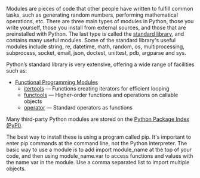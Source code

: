 Modules are pieces of code that other people have written to fulfill common tasks, such as generating random numbers, performing mathematical operations, etc. There are three main types of modules in Python, those you write yourself, those you install from external sources, and those that are preinstalled with Python.
The last type is called the [standard library](https://docs.python.org/3/library/), and contains many useful modules. Some of the standard library's useful modules include string, re, datetime, math, random, os, multiprocessing, subprocess, socket, email, json, doctest, unittest, pdb, argparse and sys. 

Python’s standard library is very extensive, offering a wide range of facilities such as:

+ [Functional Programming Modules](https://docs.python.org/3/library/functional.html)
    + [itertools](pyIter.md) — Functions creating iterators for efficient looping
    + [functools](../Func/pyFnTools.md) — Higher-order functions and operations on callable objects
    + [operator](https://docs.python.org/3/library/operator.html) — Standard operators as functions

Many third-party Python modules are stored on the [Python Package Index (PyPI)](https://pypi.org/).

The best way to install these is using a program called pip.
It's important to enter pip commands at the command line, not the Python interpreter.
The basic way to use a module is to add import module_name at the top of your code, and then using module_name.var to access functions and values with the name var in the module. Use a comma separated list to import multiple objects.